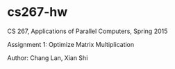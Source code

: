 # cs267-hw

CS 267, Applications of Parallel Computers, Spring 2015

Assignment 1: Optimize Matrix Multiplication

Author: Chang Lan, Xian Shi

